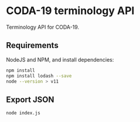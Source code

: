 # CODA-19 terminology API
Terminology API for CODA-19.

## Requirements

NodeJS and NPM, and install dependencies:

```bash
npm install
npm install lodash --save
node --version > v11
```

## Export JSON

```bash
node index.js
```
